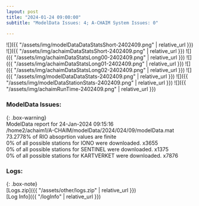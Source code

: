 ```yaml
---
layout: post
title: "2024-01-24 09:00:00"
subtitle: "ModelData Issues: 4; A-CHAIM System Issues: 0"

---
```


![]({{ "/assets/img/modelDataDataStatsShort-2402409.png" | relative_url }})
![]({{ "/assets/img/achaimDataStatsShort-2402409.png" | relative_url }})
![]({{ "/assets/img/achaimDataStatsLong00-2402409.png" | relative_url }})
![]({{ "/assets/img/achaimDataStatsLong01-2402409.png" | relative_url }})
![]({{ "/assets/img/achaimDataStatsLong02-2402409.png" | relative_url }})
![]({{ "/assets/img/modelDataDataStats-2402409.png" | relative_url }})
![]({{ "/assets/img/modelDataStationStats-2402409.png" | relative_url }})
![]({{ "/assets/img/achaimRunTime-2402409.png" | relative_url }})


### ModelData Issues:  
  
{: .box-warning}  
 ModelData report for 24-Jan-2024 09:15:16   
 /home2/achaim1/A-CHAIM/modelData/2024/024/09/modelData.mat   
 73.2778% of RIO absoprtion values are finite   
 0% of all possible stations for IONO were downloaded. x3655   
 0% of all possible stations for SENTINEL were downloaded. x1375   
 0% of all possible stations for KARTVERKET were downloaded. x7876   
  


### Logs:  
  
{: .box-note}  
[Logs.zip]({{ "/assets/other/logs.zip" | relative_url }})  
[Log Info]({{ "/logInfo" | relative_url }})  
